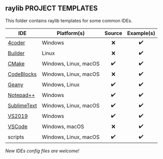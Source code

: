 ## raylib PROJECT TEMPLATES

This folder contains raylib templates for some common IDEs.

IDE | Platform(s) | Source | Example(s)
----| ------------| :-------: | :-----:
[4coder](http://4coder.net/) | Windows | ❌ | ✔️
[Builder](https://wiki.gnome.org/Apps/Builder) | Linux | ❌ | ✔️
[CMake](https://cmake.org/) | Windows, Linux, macOS | ✔️ | ✔️
[CodeBlocks](http://www.codeblocks.org/) | Windows, Linux, macOS | ❌ | ✔️
[Geany](https://www.geany.org/) | Windows, Linux | ✔️ | ✔️
[Notepad++](https://notepad-plus-plus.org/) | Windows | ✔️ | ✔️
[SublimeText](https://www.sublimetext.com/) | Windows, Linux, macOS | ✔️ | ✔️
[VS2019](https://www.visualstudio.com) | Windows | ✔️ | ✔️
[VSCode](https://code.visualstudio.com/) | Windows, macOS | ❌ | ✔️
scripts | Windows, Linux, macOS | ✔️ | ✔️

 *New IDEs config files are welcome!*
